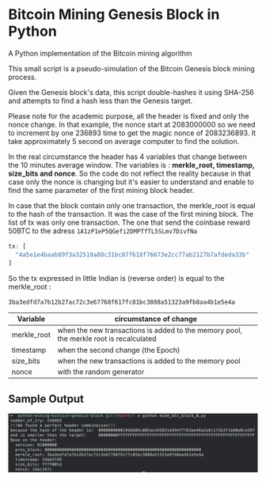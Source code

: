 # Bitcoin Mining Genesis Block in Python
A Python implementation of the Bitcoin mining algorithm

This small script is a pseudo-simulation of the Bitcoin Genesis block mining process.

Given the Genesis block's data, this script double-hashes it using SHA-256 and attempts to find a hash less than the Genesis target.

Please note for the academic purpose, all the header is fixed and only the nonce change.
In that example, the nonce start at 2083000000 so we need to increment by one 236893 time to get the magic nonce of 2083236893.
It take approximately 5 second on average computer to find the solution.

In the real circumstance the header has 4 variables that change between the 10 minutes average window. The variables is :  **merkle_root, timestamp, size_bits and nonce**. So the code do not reflect the reality because in that case only the nonce is changing but it's easier to understand and enable to find the same parameter of the first mining block header.


In case that the block contain only one transaction, the merkle_root is equal to the hash of the transaction. It was the case of the first mining block. The list of tx was only one transaction. The one that send the coinbase reward 50BTC to the adress `1A1zP1eP5QGefi2DMPTfTL5SLmv7DivfNa`

```js
tx: [
  "4a5e1e4baab89f3a32518a88c31bc87f618f76673e2cc77ab2127b7afdeda33b"
]
```
So the tx expressed in little Indian is (reverse order) is equal to the merkle_root :
```
3ba3edfd7a7b12b27ac72c3e67768f617fc81bc3888a51323a9fb8aa4b1e5e4a
```

| Variable | circumstance of change |
| ------ | ------ |
| merkle_root | when the new transactions is added to the memory pool, the merkle root is recalculated |
| timestamp | when the second change (the Epoch) |
| size_bits | when the new transactions is added to the memory pool |
| nonce | with the random generator |

## Sample Output
![Sample output](./data/command_example.png)
